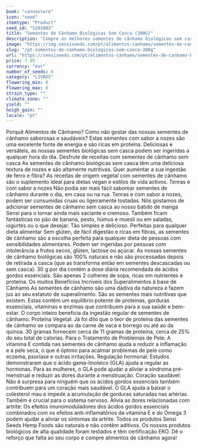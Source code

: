 ```yaml
---
book: "cannastore"
icon: "seed"
itemtype: "Product"
seed_id: "5201003"
title: "Sementes de Cânhamo Biológicas Sem Casca (300G)"
description: "Compre as melhores sementes de cânhamo biológicas sem casca. Sensi Seeds Hemp Foods. Frescas e deliciosas. Encomende online com entrega rápida aqui."
image: "https://img.sensiseeds.com/pt/alimentos-canhamo/sementes-de-canhamo-biologicas-sem-casca-300g-image.png"
slug: "/pt-sementes-de-canhamo-biologicas-sem-casca-300g"
url: "https://sensiseeds.com/pt/alimentos-canhamo/sementes-de-canhamo-biologicas-sem-casca-300g?a_aid=cannastore"
price: 7.95
currency: "eur"
number_of_seeds: 0
category: "LIVROS"
flowering_min: 0
flowering_max: 0
strain_type: ""
climate_zone: ""
yield: ""
heigh_gain: ""
locale: "pt"
---
```

Porquê Alimentos de Cânhamo? Como não gostar das nossas sementes de cânhamo saborosas e saudáveis? Estas sementes com sabor a nozes são uma excelente fonte de energia e são ricas em proteína. Deliciosas e versáteis, as nossas sementes biológicas sem casca podem ser ingeridas a qualquer hora do dia. Desfrute de receitas com sementes de cânhamo sem casca As sementes de cânhamo biológicas sem casca têm uma deliciosa textura de nozes e são altamente nutritivas. Quer aumentar a sua ingestão de ferro e fibra? As receitas de origem vegetal com sementes de cânhamo são o suplemento ideal para dietas vegan e estilos de vida activos. Tenras e com sabor a nozes Não podia ser mais fácil saborear sementes de cânhamo durante o dia, em casa ou na rua. Tenras e com sabor a nozes, podem ser consumidas cruas ou ligeiramente tostadas. Nós gostamos de adicionar sementes de cânhamo sem casca ao nosso batido de manga Sensi para o tornar ainda mais saciante e cremoso. Também ficam fantásticas no pão de banana, pesto, húmus e muesli ou em saladas, iogurtes ou o que desejar. Tão simples e delicioso. Perfeitas para qualquer dieta alimentar Sem glúten, de fácil digestão e ricas em fibras, as sementes de cânhamo são a escolha perfeita para qualquer dieta de pessoas com sensibilidades alimentares. Podem ser ingeridas por pessoas com intolerância a frutos secos, glúten, lactose ou açúcar. As nossas sementes de cânhamo biológicas são 100% naturais e não são processadas depois de retirada a casca (que as transforma então em sementes descascadas ou sem casca). 30 g por dia contém a dose diária recomendada de ácidos gordos essenciais. São apenas 2 colheres de sopa, ricas em nutrientes e proteína. Os muitos Benefícios Incríveis dos Superalimentos à base de Cânhamo As sementes de cânhamo são uma dádiva da natureza e fazem jus ao seu estatuto de superalimento. São as sementes mais nutritivas que existem. Estas contêm um equilíbrio potente de proteínas, gorduras essenciais, vitaminas e enzimas que contribuem para a sua saúde e bem-estar. O corpo inteiro beneficia da ingestão regular de sementes de cânhamo. Proteína Vegetal: Já foi dito que o teor de proteína das sementes de cânhamo se compara ao da carne de vaca e borrego ou até ao da quinoa. 30 gramas fornecem cerca de 11 gramas de proteína, cerca de 25% do seu total de calorias. Para o Tratamento de Problemas de Pele: A vitamina E contida nas sementes de cânhamo ajuda a reduzir a inflamação e a pele seca, o que é óptimo para acalmar problemas de pele como eczema, psoríase e outras irritações. Regulação hormonal: Estudos demonstraram que o ácido gama-linoleico (GLA) ajuda a regular as hormonas. Para as mulheres, o GLA pode ajudar a aliviar a síndroma pré-menstrual e reduzir as dores durante a menstruação. Coração saudável: Não é surpresa para ninguém que os ácidos gordos essenciais também contribuem para um coração mais saudável. O GLA ajuda a baixar o colesterol mau e impede a acumulação de gorduras saturadas nas artérias. Também é crucial para o sistema nervoso. Alivia as dores relacionadas com artrite: Os efeitos imunomoduladores dos ácidos gordos essenciais combinados com os efeitos anti-inflamatórios da vitamina E e do Ómega 3 podem ajudar a aliviar os sintomas da artrite. Todos os produtos Sensi Seeds Hemp Foods são naturais e não contêm aditivos. Os nossos produtos biológicos de alta qualidade foram testados e têm certificação EKO. Dê o reforço que falta ao seu corpo e compre alimentos de cânhamo agora!
